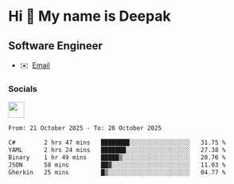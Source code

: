 Hi 👋 My name is Deepak
=======================

Software Engineer
-----------------
* ✉️  [Email](mailto:kumar.neu19@gmail.com)


### Socials

<p align="left"><a href="https://www.linkedin.com/in/deepak94kumar" target="_blank" rel="noreferrer"><img src="https://raw.githubusercontent.com/danielcranney/readme-generator/main/public/icons/socials/linkedin.svg" width="32" height="32" /></a></p>

<!--START_SECTION:waka-->

```txt
From: 21 October 2025 - To: 28 October 2025

C#        2 hrs 47 mins   ████████░░░░░░░░░░░░░░░░░   31.75 %
YAML      2 hrs 24 mins   ███████░░░░░░░░░░░░░░░░░░   27.38 %
Binary    1 hr 49 mins    █████▒░░░░░░░░░░░░░░░░░░░   20.76 %
JSON      58 mins         ██▓░░░░░░░░░░░░░░░░░░░░░░   11.03 %
Gherkin   25 mins         █▒░░░░░░░░░░░░░░░░░░░░░░░   04.77 %
```

<!--END_SECTION:waka-->
